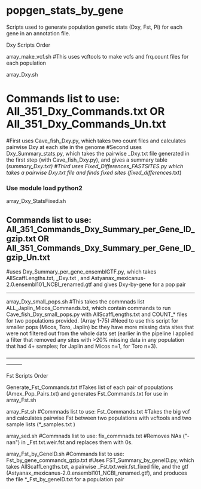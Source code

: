 # popgen_stats_by_gene
Scripts used to generate population genetic stats (Dxy, Fst, Pi) for each gene in an annotation file.



Dxy Scripts Order


array_make_vcf.sh
#This uses vcftools to make vcfs and frq.count files for each population

array_Dxy.sh
# Commands list to use: All_351_Dxy_Commands.txt OR All_351_Dxy_Commands_Un.txt
#First uses Cave_fish_Dxy.py, which takes two count files and calculates pairwise Dxy at each site in the genome
#Second uses  Dxy_Summary_stats.py, which takes the pairwise _Dxy.txt file generated in the first step (with Cave_fish_Dxy.py), and gives a summary table (*summary_Dxy.txt)
#Third uses Fixed_Differences_FASTSITES.py  which takes a pairwise _Dxy.txt file and finds fixed sites (fixed_differences_*.txt)
### Use module load python2 


array_Dxy_StatsFixed.sh
## Commands list to use: All_351_Commands_Dxy_Summary_per_Gene_ID_gzip.txt OR All_351_Commands_Dxy_Summary_per_Gene_ID_gzip_Un.txt
#uses Dxy_Summary_per_gene_ensemblGTF.py, which takes AllScaffLengths.txt, _Dxy.txt , and Astyanax_mexicanus-2.0.ensembl101_NCBI_renamed.gtf and gives Dxy-by-gene for a pop pair



******************************

array_Dxy_small_pops.sh
#This takes the commnads list ALL_Japlin_Micos_Commands.txt, which contain commands to run Cave_fish_Dxy_small_pops.py with AllScaffLengths.txt and COUNT_* files for two populations provided. 
(Array 1-75)
#Need to use this script for smaller pops (Micos, Toro, Japlin) bc they have more missing data sites that were not filtered out from the whole data set (earlier in the pipeline I applied a filter that removed any sites with >20% missing data in any population that had 4+ samples; for Japlin and Micos n=1, for Toro n=3).



———————————————————————————————————————

Fst Scripts Order


Generate_Fst_Commands.txt
#Takes list of each pair of populations (Amex_Pop_Pairs.txt) and generates Fst_Commands.txt for use in array_Fst.sh

array_Fst.sh
#Commnads list to use: Fst_Commands.txt
#Takes the big vcf and calculates pairwise Fst between two populations with vcftools and two sample lists (*_samples.txt ) 

array_sed.sh
#Commnads list to use: fix_commnads.txt
#Removes NAs ("-nan") in _Fst.txt.weir.fst and replaces them with 0s.


array_Fst_by_GeneID.sh
#Commands list to use: Fst_by_gene_commands_gzip.txt
#Uses FST_Summary_by_geneID.py, which takes AllScaffLengths.txt, a pairwise _Fst.txt.weir.fst_fixed file, and the gtf (Astyanax_mexicanus-2.0.ensembl101_NCBI_renamed.gtf), and produces the file *_Fst_by_geneID.txt for a population pair




